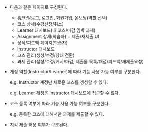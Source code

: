 - 다음과 같은 페이지로 구성된다.
    - 홈/카탈로그, 로그인, 회원가입, 온보딩(역할 선택)
    - 코스 상세(수강신청/취소)
    - Learner 대시보드(내 코스/마감 임박 과제)
    - Assignment 상세(학습자) + 제출/재제출 UI
    - 성적/피드백 페이지(학습자)
    - Instructor 대시보드
    - 코스 관리(생성/수정/상태 전환)
    - 과제 관리(생성/수정/게시/마감, 제출물 목록/채점/피드백/재제출요청)
- 계정 역할(Instructor/Learner)에 따라 기능 사용 가능 여부를 구분한다.
    
    e.g. Instructor 계정만 새로운 코스를 생성할 수 있다.
    
    e.g. Learner 계정은 Instructor 대시보드에 접근할 수 없다.
    
- 코스 등록 여부에 따라 기능 사용 가능 여부를 구분한다.
    
    e.g. 등록한 코스에 대해서만 과제를 제출할 수 있다.
    
- 지각 제출 허용 여부가 구분된다.